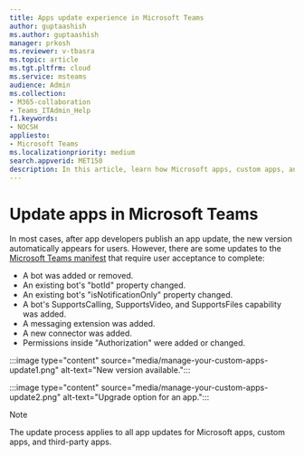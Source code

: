 ```yaml
---
title: Apps update experience in Microsoft Teams
author: guptaashish
ms.author: guptaashish
manager: prkosh
ms.reviewer: v-tbasra
ms.topic: article
ms.tgt.pltfrm: cloud
ms.service: msteams
audience: Admin
ms.collection: 
- M365-collaboration
- Teams_ITAdmin_Help
f1.keywords:
- NOCSH
appliesto: 
- Microsoft Teams
ms.localizationpriority: medium
search.appverid: MET150
description: In this article, learn how Microsoft apps, custom apps, and third-party apps in Microsoft Teams are updated.
---
```


# Update apps in Microsoft Teams

In most cases, after app developers publish an app update, the new version automatically appears for users. However, there are some updates to the [Microsoft Teams manifest](/microsoftteams/platform/resources/schema/manifest-schema) that require user acceptance to complete:

* A bot was added or removed.
* An existing bot's "botId" property changed.
* An existing bot's "isNotificationOnly" property changed.
* A bot's SupportsCalling, SupportsVideo, and SupportsFiles capability was added.
* A messaging extension was added.
* A new connector was added.
* Permissions inside "Authorization" were added or changed.

:::image type="content" source="media/manage-your-custom-apps-update1.png" alt-text="New version available.":::

:::image type="content" source="media/manage-your-custom-apps-update2.png" alt-text="Upgrade option for an app.":::

> [!NOTE]
> The update process applies to all app updates for Microsoft apps, custom apps, and third-party apps.
